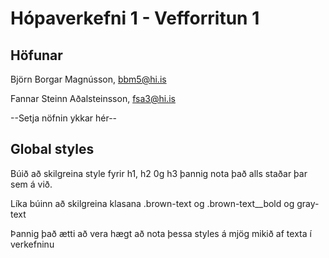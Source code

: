 # Hópaverkefni 1 - Vefforritun 1

## Höfunar

Björn Borgar Magnússon, [bbm5@hi.is](mailto:bbm5@hi.is)

Fannar Steinn Aðalsteinsson, [fsa3@hi.is](mailto:fsa3@hi.is)

--Setja nöfnin ykkar hér--

## Global styles

Búið að skilgreina style fyrir h1, h2 0g h3 þannig nota það alls staðar þar sem á við.

Líka búinn að skilgreina klasana .brown-text og .brown-text__bold og gray-text

Þannig það ætti að vera hægt að nota þessa styles á mjög mikið af texta í verkefninu
